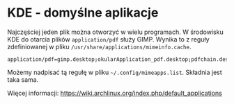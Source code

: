 # KDE - domyślne aplikacje

Najczęściej jeden plik można otworzyć w wielu programach. W środowisku KDE do otarcia plików `application/pdf` służy GIMP. Wynika to z reguły zdefiniowanej w pliku `/usr/share/applications/mimeinfo.cache`.

```
application/pdf=gimp.desktop;okularApplication_pdf.desktop;pdfchain.desktop;draw.desktop;
```

Możemy nadpisać tą regułę w pliku `~/.config/mimeapps.list`. Składnia jest taka sama.

Więcej informacji: https://wiki.archlinux.org/index.php/default_applications
